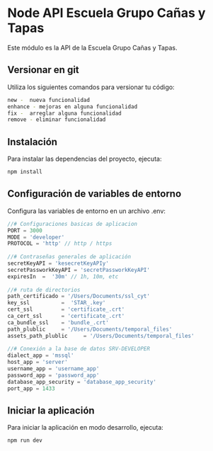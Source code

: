 # Node API Escuela Grupo Cañas y Tapas

Este módulo es la API de la Escuela Grupo Cañas y Tapas.

## Versionar en git
Utiliza los siguientes comandos para versionar tu código:

```bash
new -  nueva funcionalidad	
enhance - mejoras en alguna funcionalidad
fix -  arreglar alguna funcionalidad 
remove - eliminar funcionalidad
```
## Instalación
Para instalar las dependencias del proyecto, ejecuta:
```bash
npm install 
```

## Configuración de variables de entorno
Configura las variables de entorno en un archivo .env:
```js
//# Configuraciones basicas de aplicacion 
PORT = 3000
MODE = 'developer'
PROTOCOL = 'http' // http / https
       
//# Contraseñas generales de aplicación
secretKeyAPI = 'kesecretKeyAPIy'
secretPassworkKeyAPI = 'secretPassworkKeyAPI'
expiresIn  =  '30m' // 1h, 10m, etc
 
//# ruta de directorios
path_certificado = '/Users/Documents/ssl_cyt'
key_ssl          =  'STAR_.key'
cert_ssl         = 'certificate_.crt'
ca_cert_ssl      = 'certificate_.crt'
ca_bundle_ssl    = 'bundle_.crt'
path_plublic     = '/Users/Documents/temporal_files'
assets_path_plublic     = '/Users/Documents/temporal_files'
  
//# Conexión a la base de datos SRV-DEVELOPER
dialect_app = 'mssql'
host_app = 'server'
username_app = 'username_app'
password_app = 'password_app'
database_app_security = 'database_app_security'
port_app = 1433

```

## Iniciar la aplicación
Para iniciar la aplicación en modo desarrollo, ejecuta:
```bash
npm run dev 
```